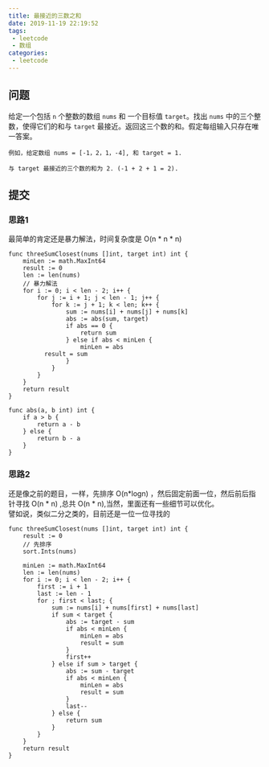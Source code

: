 ```yaml
---
title: 最接近的三数之和
date: 2019-11-19 22:19:52
tags:
 - leetcode
 - 数组
categories: 
 - leetcode
---
```


## 问题
给定一个包括 `n` 个整数的数组 `nums` 和 一个目标值 `target`。找出 `nums` 中的三个整数，使得它们的和与 `target` 最接近。返回这三个数的和。假定每组输入只存在唯一答案。
```
例如，给定数组 nums = [-1，2，1，-4], 和 target = 1.

与 target 最接近的三个数的和为 2. (-1 + 2 + 1 = 2).

```

## 提交

### 思路1
最简单的肯定还是暴力解法，时间复杂度是 O(n * n * n) 
```golang
func threeSumClosest(nums []int, target int) int {
	minLen := math.MaxInt64
	result := 0
	len := len(nums)
	// 暴力解法
	for i := 0; i < len - 2; i++ {
		for j := i + 1; j < len - 1; j++ {
			for k := j + 1; k < len; k++ {
				sum := nums[i] + nums[j] + nums[k]
				abs := abs(sum, target)
				if abs == 0 {
					return sum
				} else if abs < minLen {
					minLen = abs
          result = sum
				}
			}
		}
	}
	return result
}

func abs(a, b int) int {
	if a > b {
		return a - b
	} else {
		return b - a
	}
}
```

### 思路2
还是像之前的题目，一样，先排序 O(n*logn) ，然后固定前面一位，然后前后指针寻找 O(n * n) ,总共 O(n * n),当然，里面还有一些细节可以优化。  
譬如说，类似二分之类的，目前还是一位一位寻找的  
```golang
func threeSumClosest(nums []int, target int) int {
	result := 0
	// 先排序
	sort.Ints(nums)

	minLen := math.MaxInt64
	len := len(nums)
	for i := 0; i < len - 2; i++ {
		first := i + 1
		last := len - 1
		for ; first < last; {
			sum := nums[i] + nums[first] + nums[last]
			if sum < target {
				abs := target - sum
				if abs < minLen {
					minLen = abs
					result = sum
				}
				first++
			} else if sum > target {
				abs := sum - target
				if abs < minLen {
					minLen = abs
					result = sum
				}
				last--
			} else {
				return sum
			}
		}
	}
	return result
}
```

